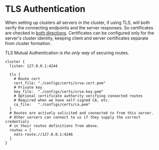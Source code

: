 # TLS Authentication

When setting up clusters all servers in the cluster, if using TLS, will both verify the connecting endpoints and the server responses. So certificates are checked in [both directions](../securing_nats/tls.md#Wrong-Key-Usage). Certificates can be configured only for the server's cluster identity, keeping client and server certificates separate from cluster formation.

TLS Mutual Authentication _is the only way_ of securing routes. 
```text
cluster {
  listen: 127.0.0.1:4244

  tls {
    # Route cert
    cert_file: "./configs/certs/srva-cert.pem"
    # Private key
    key_file:  "./configs/certs/srva-key.pem"
    # Optional certificate authority verifying connected routes
    # Required when we have self-signed CA, etc.
    ca_file:   "./configs/certs/ca.pem"
  }
  # Routes are actively solicited and connected to from this server.
  # Other servers can connect to us if they supply the correct credentials
  # in their routes definitions from above.
  routes = [
    nats-route://127.0.0.1:4246
  ]
}
```

